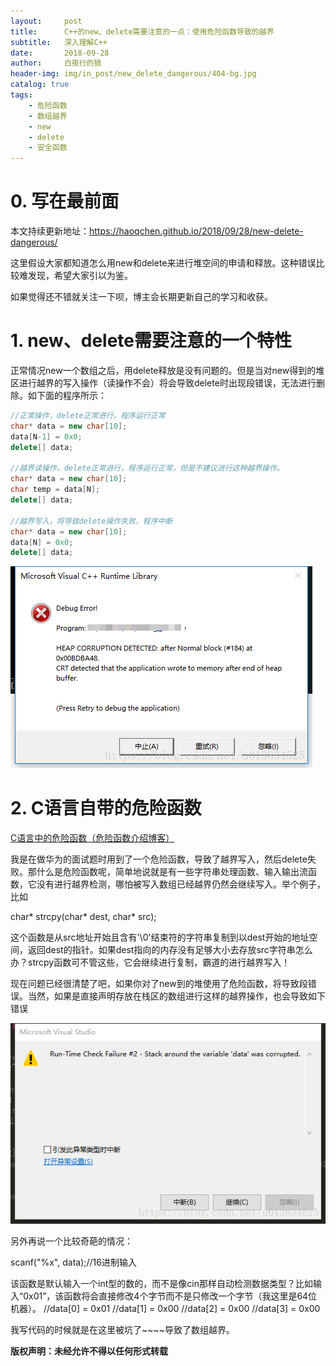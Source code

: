 ```yaml
---
layout:     post
title:      C++的new、delete需要注意的一点：使用危险函数导致的越界
subtitle:   深入理解C++
date:       2018-09-28
author:     白夜行的狼
header-img: img/in_post/new_delete_dangerous/404-bg.jpg
catalog: true
tags:
    - 危险函数
    - 数组越界
    - new
    - delete
    - 安全函数
--- 
```


# 0. 写在最前面
本文持续更新地址：<https://haoqchen.github.io/2018/09/28/new-delete-dangerous/>

这里假设大家都知道怎么用new和delete来进行堆空间的申请和释放。这种错误比较难发现，希望大家引以为鉴。

如果觉得还不错就关注一下呗，博主会长期更新自己的学习和收获。

# 1. new、delete需要注意的一个特性
正常情况new一个数组之后，用delete释放是没有问题的。但是当对new得到的堆区进行越界的写入操作（读操作不会）将会导致delete时出现段错误，无法进行删除。如下面的程序所示：

```cpp
//正常操作，delete正常进行，程序运行正常
char* data = new char[10];
data[N-1] = 0x0;
delete[] data;

//越界读操作，delete正常进行，程序运行正常，但是不建议进行这种越界操作。
char* data = new char[10];
char temp = data[N];
delete[] data;

//越界写入，将导致delete操作失败，程序中断
char* data = new char[10];
data[N] = 0x0;
delete[] data;
```
![debug_error](/img/in_post/new_delete_dangerous/debug_error.png)

# 2. C语言自带的危险函数
[C语言中的危险函数（危险函数介绍博客）](https://blog.csdn.net/Subifuchen/article/details/78908465)

我是在做华为的面试题时用到了一个危险函数，导致了越界写入，然后delete失败。那什么是危险函数呢，简单地说就是有一些字符串处理函数、输入输出流函数，它没有进行越界检测，哪怕被写入数组已经越界仍然会继续写入。举个例子，比如

char* strcpy(char* dest, char* src);

这个函数是从src地址开始且含有'\0'结束符的字符串复制到以dest开始的地址空间，返回dest的指针。如果dest指向的内存没有足够大小去存放src字符串怎么办？strcpy函数可不管这些，它会继续进行复制，霸道的进行越界写入！

现在问题已经很清楚了吧，如果你对了new到的堆使用了危险函数，将导致段错误。当然，如果是直接声明存放在栈区的数组进行这样的越界操作，也会导致如下错误

![runtime_error](/img/in_post/new_delete_dangerous/runtime_error.png)

另外再说一个比较奇葩的情况： 

scanf("%x", data);//16进制输入

该函数是默认输入一个int型的数的，而不是像cin那样自动检测数据类型？比如输入“0x01”，该函数将会直接修改4个字节而不是只修改一个字节（我这里是64位机器）。
//data[0] = 0x01
//data[1] = 0x00
//data[2] = 0x00
//data[3] = 0x00

我写代码的时候就是在这里被坑了~~~~导致了数组越界。


**版权声明：未经允许不得以任何形式转载**
